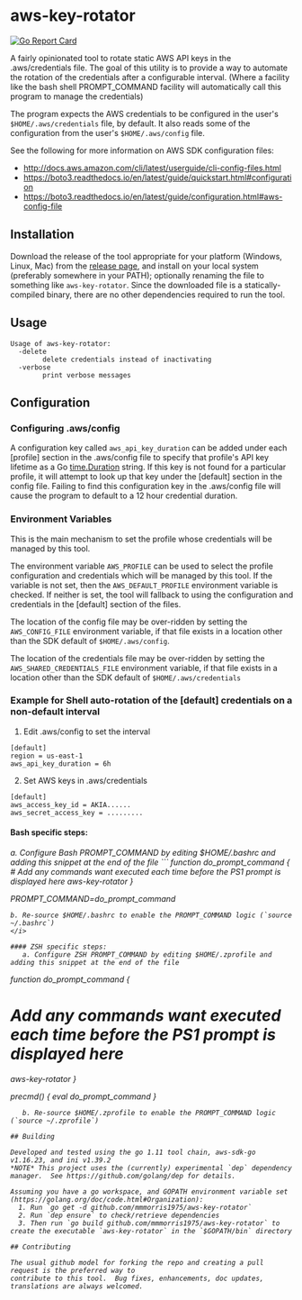 # aws-key-rotator
[![Go Report Card](https://goreportcard.com/badge/github.com/mmmorris1975/aws-key-rotator)](https://goreportcard.com/report/github.com/mmmorris1975/aws-key-rotator)

A fairly opinionated tool to rotate static AWS API keys in the .aws/credentials file.  The goal of this
utility is to provide a way to automate the rotation of the credentials after a configurable interval.
(Where a facility like the bash shell PROMPT_COMMAND facility will automatically call this program to
manage the credentials)

The program expects the AWS credentials to be configured in the user's `$HOME/.aws/credentials` file, by
default. It also reads some of the configuration from the user's `$HOME/.aws/config` file.

See the following for more information on AWS SDK configuration files:

- http://docs.aws.amazon.com/cli/latest/userguide/cli-config-files.html
- https://boto3.readthedocs.io/en/latest/guide/quickstart.html#configuration
- https://boto3.readthedocs.io/en/latest/guide/configuration.html#aws-config-file

## Installation

Download the release of the tool appropriate for your platform (Windows, Linux, Mac) from the [release page](https://github.com/mmmorris1975/aws-key-rotator/releases),
and install on your local system (preferably somewhere in your PATH); optionally renaming the file to something like `aws-key-rotator`.
Since the downloaded file is a statically-compiled binary, there are no other dependencies required to run the tool.

## Usage

```text
Usage of aws-key-rotator:
  -delete
    	delete credentials instead of inactivating
  -verbose
    	print verbose messages
```

## Configuration

### Configuring .aws/config
A configuration key called `aws_api_key_duration` can be added under each [profile] section in the .aws/config file to specify
that profile's API key lifetime as a Go [time.Duration](https://golang.org/pkg/time/#ParseDuration) string.  If this key is not found
for a particular profile, it will attempt to look up that key under the [default] section in the config file.  Failing to find this
configuration key in the .aws/config file will cause the program to default to a 12 hour credential duration.

### Environment Variables
This is the main mechanism to set the profile whose credentials will be managed by this tool.

The environment variable `AWS_PROFILE` can be used to select the profile configuration and credentials which will be managed by this tool.
If the variable is not set, then the `AWS_DEFAULT_PROFILE` environment variable is checked.  If neither is set, the tool will fallback to
using the configuration and credentials in the [default] section of the files.

The location of the config file may be over-ridden by setting the `AWS_CONFIG_FILE` environment variable, if that file exists in a location
other than the SDK default of `$HOME/.aws/config`.

The location of the credentials file may be over-ridden by setting the `AWS_SHARED_CREDENTIALS_FILE` environment variable, if that file
exists in a location other than the SDK default of `$HOME/.aws/credentials`

### Example for Shell auto-rotation of the [default] credentials on a non-default interval
  1. Edit .aws/config to set the interval
```
[default]
region = us-east-1
aws_api_key_duration = 6h
```
  2. Set AWS keys in .aws/credentials
```
[default]
aws_access_key_id = AKIA......
aws_secret_access_key = .........
```

#### Bash specific steps:
<i>
a. Configure Bash PROMPT_COMMAND by editing $HOME/.bashrc and adding this snippet at the end of the file
```
function do_prompt_command {
  # Add any commands want executed each time before the PS1 prompt is displayed here
  aws-key-rotator
}

PROMPT_COMMAND=do_prompt_command
```
b. Re-source $HOME/.bashrc to enable the PROMPT_COMMAND logic (`source ~/.bashrc`)
</i>

#### ZSH specific steps:
   a. Configure ZSH PROMPT_COMMAND by editing $HOME/.zprofile and adding this snippet at the end of the file
```
function do_prompt_command {
  # Add any commands want executed each time before the PS1 prompt is displayed here
  aws-key-rotator
}

precmd() { eval do_prompt_command }
```
   b. Re-source $HOME/.zprofile to enable the PROMPT_COMMAND logic (`source ~/.zprofile`)

## Building

Developed and tested using the go 1.11 tool chain, aws-sdk-go v1.16.23, and ini v1.39.2  
*NOTE* This project uses the (currently) experimental `dep` dependency manager.  See https://github.com/golang/dep for details.

Assuming you have a go workspace, and GOPATH environment variable set (https://golang.org/doc/code.html#Organization):
  1. Run `go get -d github.com/mmmorris1975/aws-key-rotator`
  2. Run `dep ensure` to check/retrieve dependencies
  3. Then run `go build github.com/mmmorris1975/aws-key-rotator` to create the executable `aws-key-rotator` in the `$GOPATH/bin` directory

## Contributing

The usual github model for forking the repo and creating a pull request is the preferred way to
contribute to this tool.  Bug fixes, enhancements, doc updates, translations are always welcomed.
